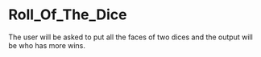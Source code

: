 # Roll_Of_The_Dice
 The user will be asked to put all the faces of two dices and the output will be who has more wins.
